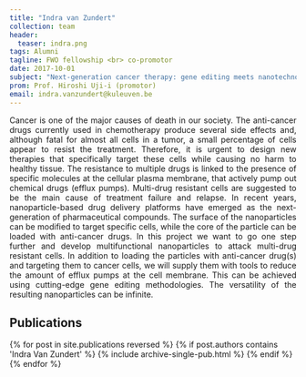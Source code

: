 ```yaml
---
title: "Indra van Zundert"
collection: team
header:
  teaser: indra.png
tags: Alumni
tagline: FWO fellowship <br> co-promotor
date: 2017-10-01
subject: "Next-generation cancer therapy: gene editing meets nanotechnology"
prom: Prof. Hiroshi Uji-i (promotor)
email: indra.vanzundert@kuleuven.be
---
```

<p align= "justify">
Cancer is one of the major causes of death in our society. The anti-cancer drugs currently used in chemotherapy produce several side effects and, although fatal for almost all cells in a tumor, a small percentage of cells appear to resist the treatment. Therefore, it is urgent to design new therapies that specifically target these cells while causing no harm to healthy tissue. The resistance to multiple drugs is linked to the presence of specific molecules at the cellular plasma membrane, that actively pump out chemical drugs (efflux pumps). Multi-drug resistant cells are suggested to be the main cause of treatment failure and relapse.
In recent years, nanoparticle-based drug delivery platforms have emerged as the next-generation of pharmaceutical compounds. The surface of the nanoparticles can be modified to target specific cells, while the core of the particle can be loaded with anti-cancer drugs. In this project we want to go one step further and develop multifunctional nanoparticles to attack multi-drug resistant cells. In addition to loading the particles with anti-cancer drug(s) and targeting them to cancer cells, we will supply them with tools to reduce the amount of efflux pumps at the cell membrane. This can be achieved using cutting-edge gene editing methodologies. The versatility of the resulting nanoparticles can be infinite.

<h2> Publications </h2>
{% for post in site.publications reversed %}
  {% if post.authors contains 'Indra Van Zundert' %}
    {% include archive-single-pub.html %}
  {% endif %}
{% endfor %}

